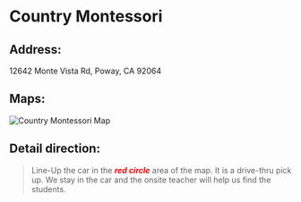 # Country Montessori

## Address: 
12642 Monte Vista Rd, Poway, CA 92064

## Maps:
![Country Montessori Map](Country.jpg)

## Detail direction:

> Line-Up the car in the <span style="color:red">***red circle***</span> area of the map. It is a drive-thru pick up. We stay in the car and the onsite teacher will help us find the students.